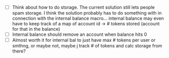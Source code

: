 - [ ] Think about how to do storage. The current solution still lets people spam storage. I think the solution probably has to do something with in connection with the internal balance macro... internal balance may even have to keep track of a map of account id -> # tokens stored (account for that in the balance)
- [ ] Internal balance should remove an account when balance hits 0
- [ ] Almost worth it for internal bal to just have max # tokens per user or smthng,
or maybe not, maybe j track # of tokens and calc storage from there?